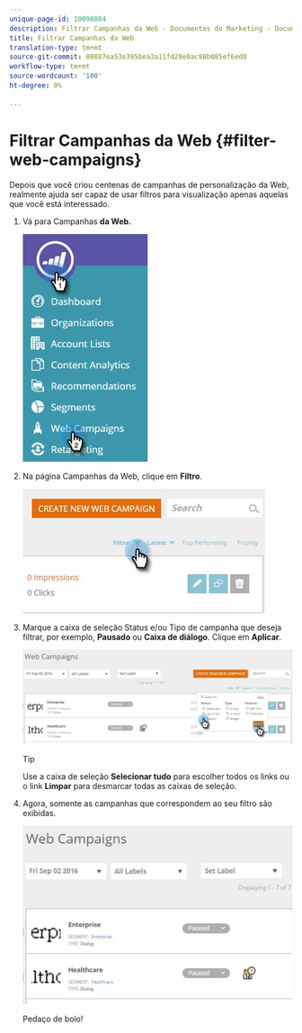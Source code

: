 ```yaml
---
unique-page-id: 10098884
description: Filtrar Campanhas da Web - Documentos do Marketing - Documentação do produto
title: Filtrar Campanhas da Web
translation-type: tm+mt
source-git-commit: 00887ea53e395bea3a11fd28e0ac98b085ef6ed8
workflow-type: tm+mt
source-wordcount: '100'
ht-degree: 0%

---
```



# Filtrar Campanhas da Web {#filter-web-campaigns}

Depois que você criou centenas de campanhas de personalização da Web, realmente ajuda ser capaz de usar filtros para visualização apenas aquelas que você está interessado.

1. Vá para Campanhas **da Web.**

   ![](assets/web-campaigns-hand-8.jpg)

1. Na página Campanhas da Web, clique em **Filtro**.

   ![](assets/web-campaigns-page-filter-hand.jpg)

1. Marque a caixa de seleção Status e/ou Tipo de campanha que deseja filtrar, por exemplo, **Pausado** ou **Caixa de diálogo**. Clique em **Aplicar**.

   ![](assets/web-campaigns-filters-hands.jpg)

   >[!TIP]
   >
   >Use a caixa de seleção **Selecionar tudo** para escolher todos os links ou o link **Limpar** para desmarcar todas as caixas de seleção.

1. Agora, somente as campanhas que correspondem ao seu filtro são exibidas.

   ![](assets/web-campaigns-filter-only-paused.jpg)

   Pedaço de bolo!

